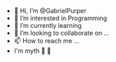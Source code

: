 - 👋 Hi, I’m @GabrielPurper
- 👀 I’m interested in Programming 
- 🌱 I’m currently learning 
- 💞️ I’m looking to collaborate on ...
- 📫 How to reach me ...
- I'm myth 🗿 🍷 

<!---
GabrielPurper/GabrielPurper is a ✨ special ✨ and new repository because its `README.md` (this file) appears on your GitHub profile.
You can click the Preview link to take a look at your changes and enjoyed.
--->
